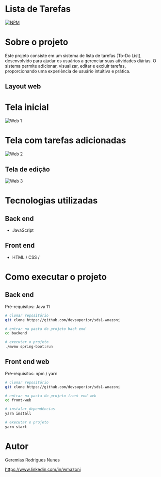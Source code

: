 # Lista de Tarefas
[![NPM](https://img.shields.io/npm/l/react)](https://github.com/Geremias-coder/Lista-de-tarefas-ToDo-/blob/main/LICENSE) 

# Sobre o projeto

Este projeto consiste em um sistema de lista de tarefas (To-Do List), desenvolvido para ajudar os usuários a gerenciar suas atividades diárias. O sistema permite adicionar, visualizar, editar e excluir tarefas, proporcionando uma experiência de usuário intuitiva e prática.


## Layout web

# Tela inicial
![Web 1](https://github.com/Geremias-coder/assets/blob/main/To_Do/web-1.png)

# Tela com tarefas adicionadas 
![Web 2](https://github.com/Geremias-coder/assets/blob/main/To_Do/web-2.png)

## Tela de edição 
![Web 3](https://github.com/Geremias-coder/assets/blob/main/To_Do/web-3.png)

# Tecnologias utilizadas
## Back end
- JavaScript
## Front end
- HTML / CSS / 

# Como executar o projeto

## Back end
Pré-requisitos: Java 11

```bash
# clonar repositório
git clone https://github.com/devsuperior/sds1-wmazoni

# entrar na pasta do projeto back end
cd backend

# executar o projeto
./mvnw spring-boot:run
```

## Front end web
Pré-requisitos: npm / yarn

```bash
# clonar repositório
git clone https://github.com/devsuperior/sds1-wmazoni

# entrar na pasta do projeto front end web
cd front-web

# instalar dependências
yarn install

# executar o projeto
yarn start
```

# Autor

Geremias Rodrigues Nunes

https://www.linkedin.com/in/wmazoni

